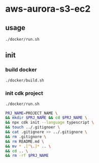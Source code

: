# aws-aurora-s3-ec2

## usage
```bash
./docker/run.sh
```

## init
### build docker
```bash
./docker/build.sh
```

### init cdk project
```bash
./docker/run.sh
```
```bash
PRJ_NAME=PROJECT_NAME \
&& mkdir $PRJ_NAME && cd $PRJ_NAME \
&& npx cdk init --language typescript \
&& touch ../.gitignoer \
&& cat .gitignore >> ../.gitignore \
&& rm .gitignore \
&& rm README.md \
&& mv * .[^\.]* .. \
&& cd .. \
&& rm -rf $PRJ_NAME
```
